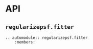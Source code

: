 # API

## `regularizepsf.fitter`

```{eval-rst}
.. automodule:: regularizepsf.fitter
    :members:
```